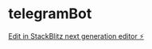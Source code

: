 # telegramBot

[Edit in StackBlitz next generation editor ⚡️](https://stackblitz.com/~/github.com/pgwiz/telegramBot)